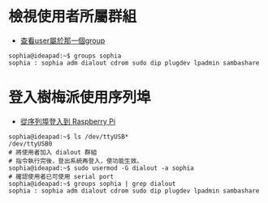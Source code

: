 # 檢視使用者所屬群組

* [查看user屬於那一個group ](https://go-linux.blogspot.com/2011/11/tips-usergroup.html)

```
sophia@ideapad:~$ groups sophia
sophia : sophia adm dialout cdrom sudo dip plugdev lpadmin sambashare
```
# 登入樹梅派使用序列埠

* [從序列埠登入到 Raspberry Pi](https://www.raspberrypi.com.tw/1999/connect-to-raspberry-pi-via-serial/)

```
sophia@ideapad:~$ ls /dev/ttyUSB*
/dev/ttyUSB0
# 將使用者加入 dialout 群組
# 指令執行完後，登出系統再登入，使功能生效。
sophia@ideapad:~$ sudo usermod -G dialout -a sophia
# 確認使用者已可使用 serial port
sophia@ideapad:~$ groups sophia | grep dialout
sophia : sophia adm dialout cdrom sudo dip plugdev lpadmin sambashare
```
